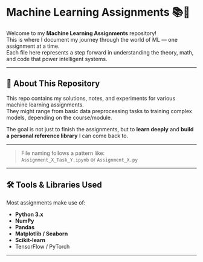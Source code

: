 # Machine Learning Assignments 📚🤖

Welcome to my **Machine Learning Assignments** repository!  
This is where I document my journey through the world of ML — one assignment at a time.  
Each file here represents a step forward in understanding the theory, math, and code that power intelligent systems.

---

## 📌 About This Repository
This repo contains my solutions, notes, and experiments for various machine learning assignments.  
They might range from basic data preprocessing tasks to training complex models, depending on the course/module.

The goal is not just to finish the assignments, but to **learn deeply** and **build a personal reference library** I can come back to.

---


> File naming follows a pattern like:  
> `Assignment_X_Task_Y.ipynb` or `Assignment_X.py`

---

## 🛠️ Tools & Libraries Used
Most assignments make use of:
- **Python 3.x**
- **NumPy**
- **Pandas**
- **Matplotlib / Seaborn**
- **Scikit-learn**
-  TensorFlow / PyTorch

---

